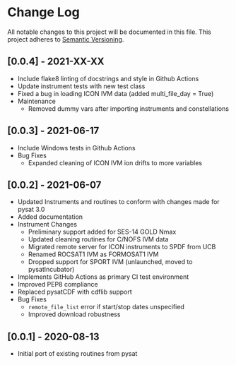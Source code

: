 # Change Log
All notable changes to this project will be documented in this file.
This project adheres to [Semantic Versioning](https://semver.org/).

## [0.0.4] - 2021-XX-XX
* Include flake8 linting of docstrings and style in Github Actions
* Update instrument tests with new test class
* Fixed a bug in loading ICON IVM data (added multi_file_day = True)
* Maintenance
  * Removed dummy vars after importing instruments and constellations

## [0.0.3] - 2021-06-17
* Include Windows tests in Github Actions
* Bug Fixes
  * Expanded cleaning of ICON IVM ion drifts to more variables

## [0.0.2] - 2021-06-07
* Updated Instruments and routines to conform with changes made for pysat 3.0
* Added documentation
* Instrument Changes
  * Preliminary support added for SES-14 GOLD Nmax
  * Updated cleaning routines for C/NOFS IVM data
  * Migrated remote server for ICON instruments to SPDF from UCB
  * Renamed ROCSAT1 IVM as FORMOSAT1 IVM
  * Dropped support for SPORT IVM (unlaunched, moved to pysatIncubator)
* Implements GitHub Actions as primary CI test environment
* Improved PEP8 compliance
* Replaced pysatCDF with cdflib support
* Bug Fixes
  * `remote_file_list` error if start/stop dates unspecified
  * Improved download robustness

## [0.0.1] - 2020-08-13
* Initial port of existing routines from pysat
